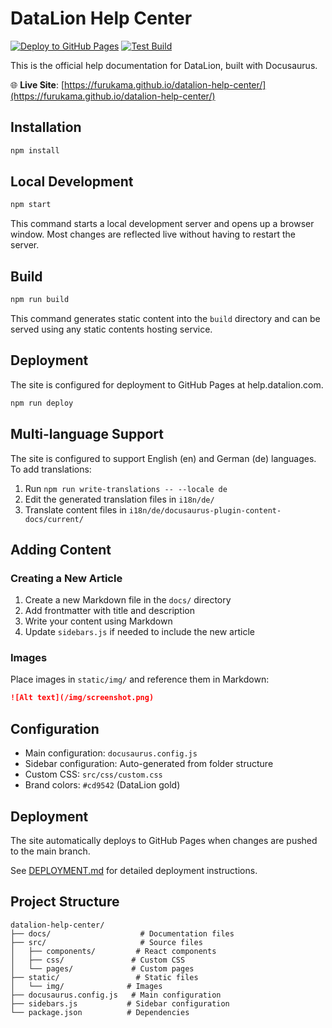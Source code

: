 # DataLion Help Center

[![Deploy to GitHub Pages](https://github.com/furukama/datalion-help-center/actions/workflows/deploy.yml/badge.svg)](https://github.com/furukama/datalion-help-center/actions/workflows/deploy.yml)
[![Test Build](https://github.com/furukama/datalion-help-center/actions/workflows/test-build.yml/badge.svg)](https://github.com/furukama/datalion-help-center/actions/workflows/test-build.yml)

This is the official help documentation for DataLion, built with Docusaurus.

🌐 **Live Site**: [https://furukama.github.io/datalion-help-center/](https://furukama.github.io/datalion-help-center/)

## Installation

```bash
npm install
```

## Local Development

```bash
npm start
```

This command starts a local development server and opens up a browser window. Most changes are reflected live without having to restart the server.

## Build

```bash
npm run build
```

This command generates static content into the `build` directory and can be served using any static contents hosting service.

## Deployment

The site is configured for deployment to GitHub Pages at help.datalion.com.

```bash
npm run deploy
```

## Multi-language Support

The site is configured to support English (en) and German (de) languages. To add translations:

1. Run `npm run write-translations -- --locale de`
2. Edit the generated translation files in `i18n/de/`
3. Translate content files in `i18n/de/docusaurus-plugin-content-docs/current/`

## Adding Content

### Creating a New Article

1. Create a new Markdown file in the `docs/` directory
2. Add frontmatter with title and description
3. Write your content using Markdown
4. Update `sidebars.js` if needed to include the new article

### Images

Place images in `static/img/` and reference them in Markdown:

```markdown
![Alt text](/img/screenshot.png)
```

## Configuration

- Main configuration: `docusaurus.config.js`
- Sidebar configuration: Auto-generated from folder structure
- Custom CSS: `src/css/custom.css`
- Brand colors: `#cd9542` (DataLion gold)

## Deployment

The site automatically deploys to GitHub Pages when changes are pushed to the main branch.

See [DEPLOYMENT.md](./DEPLOYMENT.md) for detailed deployment instructions.

## Project Structure

```
datalion-help-center/
├── docs/                    # Documentation files
├── src/                     # Source files
│   ├── components/         # React components
│   ├── css/               # Custom CSS
│   └── pages/             # Custom pages
├── static/                 # Static files
│   └── img/              # Images
├── docusaurus.config.js   # Main configuration
├── sidebars.js           # Sidebar configuration
└── package.json          # Dependencies
```